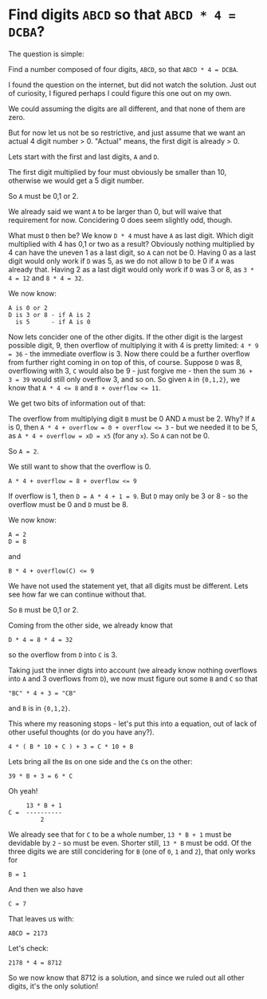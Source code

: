# Find digits `ABCD` so that `ABCD * 4 = DCBA`?

The question is simple:

Find a number composed of four digits, `ABCD`, so that `ABCD * 4 = DCBA`.

I found the question on the internet, but did not watch the solution. Just
out of curiosity, I figured perhaps I could figure this one out on my own.

We could assuming the digits are all different, and that none of them are zero.

But for now let us not be so restrictive, and just assume that we want an actual 4 digit number > 0. "Actual" means, the first digit is already > 0.

Lets start with the first and last digits, `A` and `D`.

The first digit multiplied by four must obviously be smaller than 10, otherwise we would get a 5 digit number.

So `A` must be 0,1 or 2.

We already said we want `A` to be larger than 0, but will waive that requirement for now. Concidering 0 does seem slightly odd, though.

What must `D` then be? We know `D * 4` must have `A` as last digit. Which digit multiplied with 4 has 0,1 or two as a result?
Obviously nothing multiplied by 4 can have the uneven 1 as a last digit, so `A` can not be 0.
Having 0 as a last digit would only work if `D` was 5, as we do not allow `D` to be 0 if `A` was already that.
Having 2 as a last digit would only work if `D` was 3 or 8, as `3 * 4 = 12` and `8 * 4 = 32`.

We now know:

```
A is 0 or 2
D is 3 or 8 - if A is 2
  is 5      - if A is 0
```

Now lets concider one of the other digits. If the other digit is the largest possible digit, 9, then overflow of multiplying it with 4 is pretty limited: `4 * 9 = 36` - the immediate overflow is 3. Now there could be a further overflow from further right coming in on top of this, of course. Suppose `D` was 8, overflowing with 3, `C` would also be 9 - just forgive me - then the sum `36 + 3 = 39` would still only overflow 3, and so on. So given `A` in `{0,1,2}`, we know that `A * 4 <= 8` and `8 + overflow <= 11`.

We get two bits of information out of that:

The overflow from multiplying digit `B` must be 0 AND `A` must be 2. Why?
If `A` is 0, then `A * 4 + overflow = 0 + overflow <= 3` - but we needed it to be 5, as `A * 4 + overflow = xD = x5` (for any `x`).
So `A` can not be 0.

So `A = 2`.

We still want to show that the overflow is 0.

```
A * 4 + overflow = 8 + overflow <= 9
```

If overflow is 1, then `D = A * 4 + 1 = 9`. But `D` may only be 3 or 8 - so the overflow must be 0 and `D` must be 8.

We now know:

```
A = 2
D = 8
```

and

```
B * 4 + overflow(C) <= 9
```

We have not used the statement yet, that all digits must be different. Lets see how far we can continue without that.

So `B` must be 0,1 or 2.

Coming from the other side, we already know that

```
D * 4 = 8 * 4 = 32
```

so the overflow from `D` into `C` is 3.

Taking just the inner digts into account (we already know nothing overflows into `A` and 3 overflows from `D`), we now must figure out some `B` and `C` so that

``` 
"BC" * 4 + 3 = "CB"
```

and `B` is in `{0,1,2}`.

This where my reasoning stops - let's put this into a equation, out of lack of other useful thoughts (or do you have any?). 

```
4 * ( B * 10 + C ) + 3 = C * 10 + B
```

Lets bring all the `B`s on one side and the `C`s on the other:

```
39 * B + 3 = 6 * C
```

Oh yeah!

```
     13 * B + 1
C =  ----------
         2
```

We already see that for `C` to be a whole number, `13 * B + 1` must be devidable by `2` - so must be even. Shorter still, `13 * B` must be odd.
Of the three digits we are still concidering for `B` (one of `0`, `1` and `2`), that only works for

```
B = 1
```

And then we also have

```
C = 7
```

That leaves us with:

```
ABCD = 2173
```

Let's check:

```
2178 * 4 = 8712
```

So we now know that 8712 is a solution, and since we ruled out all other digits, it's the only solution!
  
